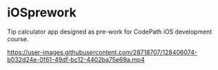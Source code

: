 # iOSprework

Tip calculator app designed as pre-work for CodePath iOS development course.

https://user-images.githubusercontent.com/28718707/128406074-b032d24e-0f61-49df-bc12-4402ba75e69a.mp4



